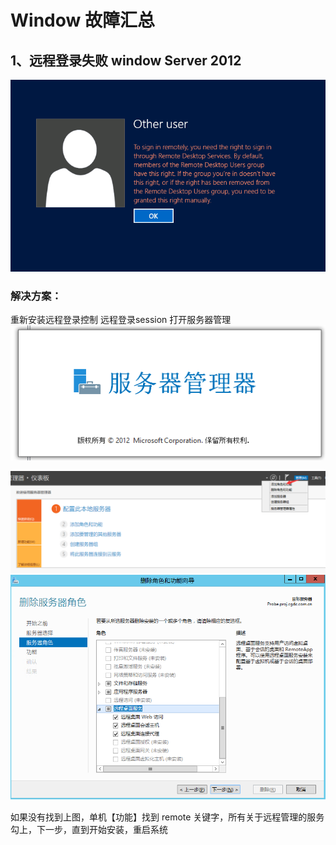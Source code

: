# Window 故障汇总


## 1、远程登录失败  window Server 2012
![image](https://github.com/Yuani/ops/blob/master/Window/images/remote_login_failed.png)

### 解决方案：
重新安装远程登录控制  远程登录session 
打开服务器管理
![image](https://github.com/Yuani/ops/blob/master/Window/images/server_manange.png)

![image](https://github.com/Yuani/ops/blob/master/Window/images/add_role_function.png)
![image](https://github.com/Yuani/ops/blob/master/Window/images/remote_desktop_manange.png)

如果没有找到上图，单机【功能】找到 remote 关键字，所有关于远程管理的服务勾上，下一步，直到开始安装，重启系统
